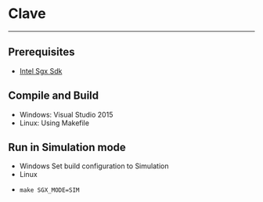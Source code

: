 # Clave
---
## Prerequisites
- [Intel Sgx Sdk](https://software.intel.com/en-us/sgx)

## Compile and Build
- Windows: Visual Studio 2015
- Linux: Using Makefile

## Run in Simulation mode
- Windows
        Set build configuration to Simulation
- Linux
-     make SGX_MODE=SIM